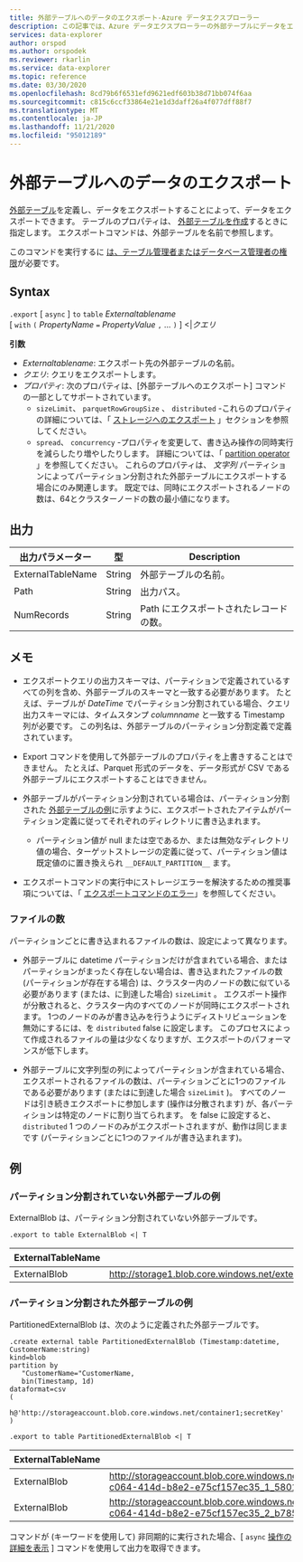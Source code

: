 ```yaml
---
title: 外部テーブルへのデータのエクスポート-Azure データエクスプローラー
description: この記事では、Azure データエクスプローラーの外部テーブルにデータをエクスポートする方法について説明します。
services: data-explorer
author: orspod
ms.author: orspodek
ms.reviewer: rkarlin
ms.service: data-explorer
ms.topic: reference
ms.date: 03/30/2020
ms.openlocfilehash: 8cd79b6f6531efd9621edf603b38d71bb074f6aa
ms.sourcegitcommit: c815c6ccf33864e21e1d3daff26a4f077dff88f7
ms.translationtype: MT
ms.contentlocale: ja-JP
ms.lasthandoff: 11/21/2020
ms.locfileid: "95012189"
---
```

# <a name="export-data-to-an-external-table"></a>外部テーブルへのデータのエクスポート

[外部テーブル](../external-table-commands.md)を定義し、データをエクスポートすることによって、データをエクスポートできます。
テーブルのプロパティは、 [外部テーブルを作成](../external-tables-azurestorage-azuredatalake.md#create-or-alter-external-table)するときに指定します。
エクスポートコマンドは、外部テーブルを名前で参照します。

このコマンドを実行するに [は、テーブル管理者またはデータベース管理者の権限](../access-control/role-based-authorization.md)が必要です。

## <a name="syntax"></a>Syntax

`.export` [ `async` ] `to` `table` *Externaltablename* <br>
[ `with` `(` *PropertyName* `=` *PropertyValue* `,` ... `)` ] <|*クエリ*

**引数**

* *Externaltablename*: エクスポート先の外部テーブルの名前。
* *クエリ*: クエリをエクスポートします。
* *プロパティ*: 次のプロパティは、[外部テーブルへのエクスポート] コマンドの一部としてサポートされています。 
    * `sizeLimit`、 `parquetRowGroupSize` 、 `distributed` -これらのプロパティの詳細については、「 [ストレージへのエクスポート](export-data-to-storage.md) 」セクションを参照してください。
    * `spread`、 `concurrency` -プロパティを変更して、書き込み操作の同時実行を減らしたり増やしたりします。 詳細については、「 [partition operator](../../query/partitionoperator.md) 」を参照してください。 これらのプロパティは、 _文字列_ パーティションによってパーティション分割された外部テーブルにエクスポートする場合にのみ関連します。 既定では、同時にエクスポートされるノードの数は、64とクラスターノードの数の最小値になります。


## <a name="output"></a>出力

|出力パラメーター |型 |Description
|---|---|---
|ExternalTableName  |String |外部テーブルの名前。
|Path|String|出力パス。
|NumRecords|String| Path にエクスポートされたレコードの数。

## <a name="notes"></a>メモ

* エクスポートクエリの出力スキーマは、パーティションで定義されているすべての列を含め、外部テーブルのスキーマと一致する必要があります。 たとえば、テーブルが *DateTime* でパーティション分割されている場合、クエリ出力スキーマには、タイムスタンプ *columnname* と一致する Timestamp 列が必要です。 この列名は、外部テーブルのパーティション分割定義で定義されています。

* Export コマンドを使用して外部テーブルのプロパティを上書きすることはできません。
 たとえば、Parquet 形式のデータを、データ形式が CSV である外部テーブルにエクスポートすることはできません。

* 外部テーブルがパーティション分割されている場合は、パーティション分割された [外部テーブルの例](#partitioned-external-table-example)に示すように、エクスポートされたアイテムがパーティション定義に従ってそれぞれのディレクトリに書き込まれます。
  * パーティション値が null または空であるか、または無効なディレクトリ値の場合、ターゲットストレージの定義に従って、パーティション値は既定値のに置き換えられ `__DEFAULT_PARTITION__` ます。

* エクスポートコマンドの実行中にストレージエラーを解決するための推奨事項については、「 [エクスポートコマンドのエラー](export-data-to-storage.md#failures-during-export-commands)」を参照してください。

### <a name="number-of-files"></a>ファイルの数

パーティションごとに書き込まれるファイルの数は、設定によって異なります。

 * 外部テーブルに datetime パーティションだけが含まれている場合、またはパーティションがまったく存在しない場合は、書き込まれたファイルの数 (パーティションが存在する場合) は、クラスター内のノードの数に似ている必要があります (または、に到達した場合) `sizeLimit` 。 エクスポート操作が分散されると、クラスター内のすべてのノードが同時にエクスポートされます。 1つのノードのみが書き込みを行うようにディストリビューションを無効にするには、を `distributed` false に設定します。 このプロセスによって作成されるファイルの量は少なくなりますが、エクスポートのパフォーマンスが低下します。

* 外部テーブルに文字列型の列によってパーティションが含まれている場合、エクスポートされるファイルの数は、パーティションごとに1つのファイルである必要があります (またはに到達した場合 `sizeLimit` )。 すべてのノードは引き続きエクスポートに参加します (操作は分散されます) が、各パーティションは特定のノードに割り当てられます。 を false に設定すると、 `distributed` 1 つのノードのみがエクスポートされますが、動作は同じままです (パーティションごとに1つのファイルが書き込まれます)。

## <a name="examples"></a>例

### <a name="non-partitioned-external-table-example"></a>パーティション分割されていない外部テーブルの例

ExternalBlob は、パーティション分割されていない外部テーブルです。 

```kusto
.export to table ExternalBlob <| T
```

|ExternalTableName|パス|NumRecords|
|---|---|---|
|ExternalBlob|http://storage1.blob.core.windows.net/externaltable1cont1/1_58017c550b384c0db0fea61a8661333e.csv|10|

### <a name="partitioned-external-table-example"></a>パーティション分割された外部テーブルの例

PartitionedExternalBlob は、次のように定義された外部テーブルです。 

```kusto
.create external table PartitionedExternalBlob (Timestamp:datetime, CustomerName:string) 
kind=blob
partition by 
   "CustomerName="CustomerName,
   bin(Timestamp, 1d)
dataformat=csv
( 
   h@'http://storageaccount.blob.core.windows.net/container1;secretKey'
)
```

```kusto
.export to table PartitionedExternalBlob <| T
```

|ExternalTableName|パス|NumRecords|
|---|---|---|
|ExternalBlob|http://storageaccount.blob.core.windows.net/container1/CustomerName=customer1/2019/01/01/fa36f35c-c064-414d-b8e2-e75cf157ec35_1_58017c550b384c0db0fea61a8661333e.csv|10|
|ExternalBlob|http://storageaccount.blob.core.windows.net/container1/CustomerName=customer2/2019/01/01/fa36f35c-c064-414d-b8e2-e75cf157ec35_2_b785beec2c004d93b7cd531208424dc9.csv|10|

コマンドが (キーワードを使用して) 非同期的に実行された場合、[ `async` [操作の詳細を表示](../operations.md#show-operation-details) ] コマンドを使用して出力を取得できます。
